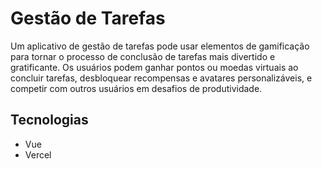 # Gestão de Tarefas
Um aplicativo de gestão de tarefas pode usar elementos de gamificação para tornar o processo de conclusão de tarefas mais divertido e gratificante. Os usuários podem ganhar pontos ou moedas virtuais ao concluir tarefas, desbloquear recompensas e avatares personalizáveis, e competir com outros usuários em desafios de produtividade.

## Tecnologias
- Vue
- Vercel
